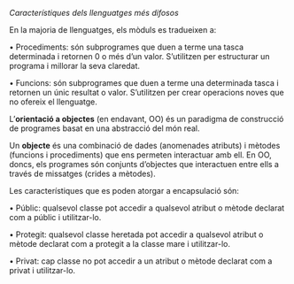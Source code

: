 *Característiques dels llenguatges més difosos*

En la majoria de llenguatges, els mòduls es tradueixen a:

• Procediments: són subprogrames que duen a terme una tasca determinada
i retornen 0 o més d’un valor. S’utilitzen per estructurar un programa i
millorar la seva claredat.

• Funcions: són subprogrames que duen a terme una determinada tasca i
retornen un únic resultat o valor. S’utilitzen per crear operacions noves que
no ofereix el llenguatge.

L’**orientació a objectes** (en endavant, OO) és un paradigma de construcció
de programes basat en una abstracció del món real.

Un **objecte** és una combinació de dades (anomenades atributs) i mètodes
(funcions i procediments) que ens permeten interactuar amb ell. En OO,
doncs, els programes són conjunts d’objectes que interactuen entre ells a
través de missatges (crides a mètodes).

 Les característiques que es poden atorgar a encapsulació són:
 
 • Públic: qualsevol classe pot accedir a qualsevol atribut o mètode declarat
com a públic i utilitzar-lo.

• Protegit: qualsevol classe heretada pot accedir a qualsevol atribut o mètode
declarat com a protegit a la classe mare i utilitzar-lo.

• Privat: cap classe no pot accedir a un atribut o mètode declarat com a privat
i utilitzar-lo.


